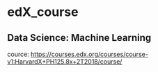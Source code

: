 # edX_course

## Data Science: Machine Learning
cource: https://courses.edx.org/courses/course-v1:HarvardX+PH125.8x+2T2018/course/<br>

